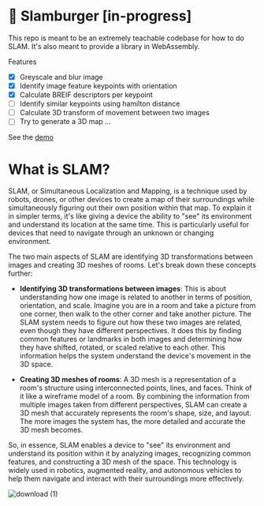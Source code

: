 # 🍔 Slamburger [in-progress]

This repo is meant to be an extremely teachable codebase for how to do SLAM.  It's also meant to provide a library in WebAssembly.

Features
- [X] Greyscale and blur image
- [X] Identify image feature keypoints with orientation
- [X] Calculate BREIF descriptors per keypoint
- [ ] Identify similar keypoints using hamilton distance
- [ ] Calculate 3D transform of movement between two images
- [ ] Try to generate a 3D map ...

See the [demo](https://richardanaya.github.io/slamburger/index.html)

# What is SLAM?

SLAM, or Simultaneous Localization and Mapping, is a technique used by robots, drones, or other devices to create a map of their surroundings while simultaneously figuring out their own position within that map. To explain it in simpler terms, it's like giving a device the ability to "see" its environment and understand its location at the same time. This is particularly useful for devices that need to navigate through an unknown or changing environment.

The two main aspects of SLAM are identifying 3D transformations between images and creating 3D meshes of rooms. Let's break down these concepts further:

* **Identifying 3D transformations between images**: This is about understanding how one image is related to another in terms of position, orientation, and scale. Imagine you are in a room and take a picture from one corner, then walk to the other corner and take another picture. The SLAM system needs to figure out how these two images are related, even though they have different perspectives. It does this by finding common features or landmarks in both images and determining how they have shifted, rotated, or scaled relative to each other. This information helps the system understand the device's movement in the 3D space.

* **Creating 3D meshes of rooms**: A 3D mesh is a representation of a room's structure using interconnected points, lines, and faces. Think of it like a wireframe model of a room. By combining the information from multiple images taken from different perspectives, SLAM can create a 3D mesh that accurately represents the room's shape, size, and layout. The more images the system has, the more detailed and accurate the 3D mesh becomes.

So, in essence, SLAM enables a device to "see" its environment and understand its position within it by analyzing images, recognizing common features, and constructing a 3D mesh of the space. This technology is widely used in robotics, augmented reality, and autonomous vehicles to help them navigate and interact with their surroundings more effectively.

![download (1)](https://user-images.githubusercontent.com/294042/225192592-14ff5f43-fdea-4fe1-afa1-470e5eeb59fb.png)
